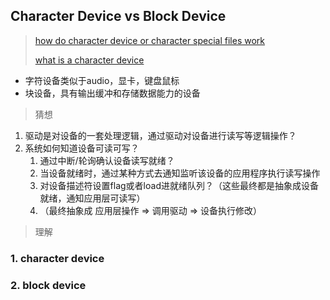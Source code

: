 ## Character Device vs Block Device
> [how do character device or character special files work](https://unix.stackexchange.com/questions/37829/how-do-character-device-or-character-special-files-work)
> 
> [what is a character device](https://askubuntu.com/questions/1021394/what-is-a-character-device)

* 字符设备类似于audio，显卡，键盘鼠标
* 块设备，具有输出缓冲和存储数据能力的设备 

> 猜想
1. 驱动是对设备的一套处理逻辑，通过驱动对设备进行读写等逻辑操作？
2. 系统如何知道设备可读可写？
   1. 通过中断/轮询确认设备读写就绪？
   2. 当设备就绪时，通过某种方式去通知监听该设备的应用程序执行读写操作
   3. 对设备描述符设置flag或者load进就绪队列？（这些最终都是抽象成设备就绪，通知应用层可读写）
   4. （最终抽象成 应用层操作 => 调用驱动 => 设备执行修改）

> 理解
### 1. character device
### 2. block device